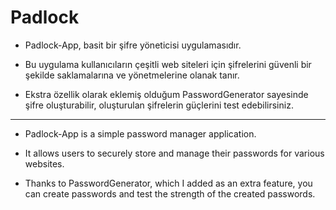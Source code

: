  # Padlock

  * Padlock-App, basit bir şifre yöneticisi uygulamasıdır. 

  * Bu uygulama kullanıcıların çeşitli web siteleri için şifrelerini güvenli bir şekilde saklamalarına ve yönetmelerine olanak tanır.

  * Ekstra özellik olarak eklemiş olduğum PasswordGenerator sayesinde şifre oluşturabilir, oluşturulan şifrelerin güçlerini test edebilirsiniz.
 
---

  * Padlock-App is a simple password manager application.

  * It allows users to securely store and manage their passwords for various websites.

  * Thanks to PasswordGenerator, which I added as an extra feature, you can create passwords and test the strength of the created passwords.
